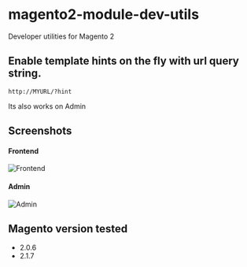 # magento2-module-dev-utils

Developer utilities for Magento 2



## Enable template hints on the fly with url query string.
```http://MYURL/?hint ```

Its also works on Admin

## Screenshots
#### Frontend
![Frontend](https://reinaldomendes.github.io/dev-assets/magento2/modules/reinaldomendes-devutils/frontend.png)

#### Admin
![Admin](https://reinaldomendes.github.io/dev-assets/magento2/modules/reinaldomendes-devutils/admin.png)


## Magento version tested
- 2.0.6
- 2.1.7
